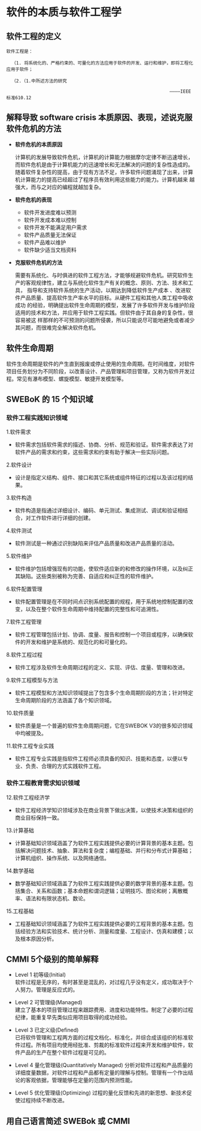 
# 软件的本质与软件工程学


## 软件工程的定义

    软件工程是：

      （1. 将系统化的、严格约束的、可量化的方法应用于软件的开发、运行和维护，即将工程化应用于软件；
  
      （2.（1.中所述方法的研究
  
                                                                 ————IEEE标准610.12
                                                                


## 解释导致 software crisis 本质原因、表现，述说克服软件危机的方法

   * **软件危机的本质原因**
   
        计算机的发展导致软件危机，计算机的计算能力根据摩尔定律不断迅速增长，而软件危机是由于计算机能力的迅速增长和无法解决的问题的复杂性造成的。
        随着软件复杂性的提高，由于现有方法不足，许多软件问题涌现了出来，计算机计算能力的提高已经超过了程序员有效利用这些能力的能力。计算机越来
        越强大，而与之对应的编程就越加复杂。
        
        
   * **软件危机的表现**
   
        + 软件开发进度难以预测
        + 软件开发成本难以控制
        + 软件开发不能满足用户需求
        + 软件产品质量无法保证
        + 软件产品难以维护
        + 软件缺少适当文档资料
        
        
   * **克服软件危机的方法**
   
        需要有系统化、与时俱进的软件工程方法，才能够规避软件危机。研究软件生产的客观规律性，建立与系统化软件生产有关的概念、原则、方法、技术和工具，         指导和支持软件系统的生产活动，以期达到降低软件生产成本 、改进软件产品质量、提高软件生产率水平的目标。从硬件工程和其他人类工程中吸收成功             的经验，明确提出软件生命周期的模型，发展了许多软件开发与维护阶段适用的技术和方法，并应用于软件工程实践。但软件由于其自身的复杂性，很容易被这         样那样的不可预测的问题所侵袭，所以只能说尽可能地避免或者减少其问题，而很难完全解决软件危机。
        
        
## 软件生命周期
 
   软件生命周期是软件的产生直到报废或停止使用的生命周期。在时间维度，对软件项目任务划分为不同阶段，以改善设计、产品管理和项目管理，又称为软件开发过      程。常见有瀑布模型、螺旋模型、敏捷开发模型等。
   
## SWEBoK 的 15 个知识域

### 软件工程实践知识领域

   1.软件需求
    
   + 软件需求包括软件需求的描述、协商、分析、规范和验证。软件需求表达了对软件产品的需求和约束，这些需求和约束有助于解决一些实际问题。
        
        
   2.软件设计
   
   + 设计是指定义结构、组件、接口和其它系统或组件特征的过程以及该过程的结果。
             
   3.软件构造
   
   + 软件构造是指通过详细设计、编码、单元测试、集成测试、调试和验证相结合，对工作软件进行详细的创建。
        
   4.软件测试
         
   + 软件测试是一种通过识别缺陷来评估产品质量和改进产品质量的活动。
        
   5.软件维护
   
   + 软件维护包括增强现有的功能，使软件适应新的和修改的操作环境，以及纠正其缺陷。这些类别被称为完善、自适应和纠正性的软件维护。
   
   6.软件配置管理
   
   + 软件配置管理是在不同时间点识别系统配置的规程，用于系统地控制配置的改变，以及在整个软件生命周期中维持配置的完整性和可追溯性。
   
   7.软件工程管理
   
   + 软件工程管理包括计划、协调、度量、报告和控制一个项目或程序，以确保软件的开发和维护是系统的、规范化的和可量化的。
   
   8.软件工程过程
   
   + 软件工程涉及软件生命周期过程的定义、实现、评估、度量、管理和改进。
   
   9.软件工程模型与方法
   
   + 软件工程模型和方法知识领域提出了包含多个生命周期阶段的方法；针对特定生命周期阶段的方法涵盖了各个知识领域。
   
   10.软件质量
   
   + 软件质量是一个普遍的软件生命周期问题，它在SWEBOK V3的很多知识领域中均被提及。
   
   11.软件工程专业实践
   
   + 软件工程专业实践是指软件工程师必须具备的知识、技能和态度，以便以专业、负责、合理的方式实践软件工程。
   
### 软件工程教育需求知识领域   
   
   12.软件工程经济学
   
   + 软件工程经济学知识领域涉及在商业背景下做出决策，以使技术决策和组织的商业目标保持一致。
   
   13.计算基础
   
   + 计算基础知识领域涵盖了为软件工程实践提供必要的计算背景的基本主题。包括解决问题技术、抽象、算法和复杂度；编程基础、并行和分布式计算基础；计算机组织、操作系统、以及网络通信。
   
   14.数学基础
   
   + 数学基础知识领域涵盖了为软件工程实践提供必要的数学背景的基本主题。包括集合、关系和函数；基本命题和谓词逻辑；证明技巧、图论和树；离散概率、语法和有限状态机、数论。
   
   15.工程基础
   
   + 工程基础知识领域涵盖了为软件工程实践提供必要的工程背景的基本主题。包括经验方法和实验技术、统计分析、测量和度量、工程设计、仿真和建模；以及根本原因分析。
        
   
## CMMI 5个级别的简单解释

   + Level 1 初等级(Initial)   
   软件过程是无序的，有时甚至是混乱的，对过程几乎没有定义，成功取决于个人努力。管理是反应式的。
   
   + Level 2 可管理级(Managed)   
   建立了基本的项目管理过程来跟踪费用、进度和功能特性。制定了必要的过程纪律，能重复早先类似应用项目取得的成功经验。
   
   + Level 3 已定义级(Defined)  
   已将软件管理和工程两方面的过程文档化、标准化，并综合成该组织的标准软件过程。所有项目均使用经批准、剪裁的标准软件过程来开发和维护软件，软件产品的生产在整个软件过程是可见的。
   
   + Level 4 量化管理级(Quantitatively Managed)
   分析对软件过程和产品质量的详细度量数据，对软件过程和产品都有定量的理解与控制。管理有一个作出结论的客观依据，管理能够在定量的范围内预测性能。
   
   + Level 5 优化管理级(Optimizing)
   过程的量化反馈和先进的新思想、新技术促使过程持续不断改进。
   
## 用自己语言简述 SWEBok 或 CMMI


    
   
            
            

    
